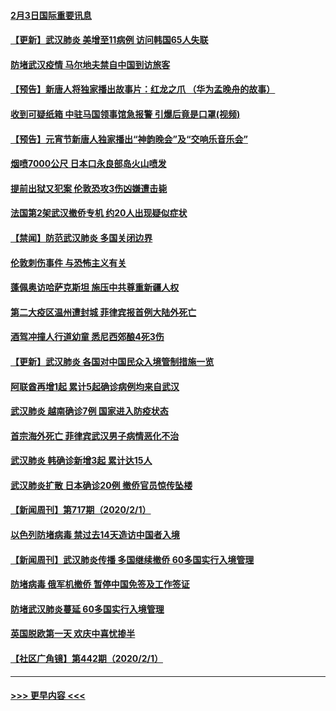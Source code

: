 #### [2月3日国际重要讯息](../pages/prog202/a102767896.md?t=02032002) 
#### [【更新】武汉肺炎 美增至11病例 访问韩国65人失联](../pages/prog202/a102758911.md?t=02032002) 
#### [防堵武汉疫情 马尔地夫禁自中国到访旅客](../pages/prog202/a102767847.md?t=02032002) 
#### [【预告】新唐人将独家播出故事片：红龙之爪 （华为孟晚舟的故事）](../pages/prog202/a102767728.md?t=02032002) 
#### [收到可疑纸箱 中驻马国领事馆急报警 引爆后竟是口罩(视频)](../pages/prog202/a102767695.md?t=02032002) 
#### [【预告】元宵节新唐人独家播出“神韵晚会”及“交响乐音乐会”](../pages/prog202/a102767674.md?t=02032002) 
#### [烟喷7000公尺 日本口永良部岛火山喷发](../pages/prog202/a102767687.md?t=02032002) 
#### [提前出狱又犯案 伦敦恐攻3伤凶嫌遭击毙](../pages/prog202/a102767635.md?t=02032002) 
#### [法国第2架武汉撤侨专机 约20人出现疑似症状](../pages/prog202/a102767617.md?t=02032002) 
#### [【禁闻】防范武汉肺炎  多国关闭边界](../pages/prog202/a102767542.md?t=02032002) 
#### [伦敦刺伤事件 与恐怖主义有关](../pages/prog202/a102767509.md?t=02032002) 
#### [蓬佩奥访哈萨克斯坦 施压中共尊重新疆人权](../pages/prog202/a102767395.md?t=02032002) 
#### [第二大疫区温州遭封城 菲律宾报首例大陆外死亡](../pages/prog202/a102767388.md?t=02032002) 
#### [酒驾冲撞人行道幼童 悉尼西郊酿4死3伤](../pages/prog202/a102767238.md?t=02032002) 
#### [【更新】武汉肺炎 各国对中国民众入境管制措施一览](../pages/prog202/a102767170.md?t=02032002) 
#### [阿联酋再增1起 累计5起确诊病例均来自武汉](../pages/prog202/a102767207.md?t=02032002) 
#### [武汉肺炎 越南确诊7例 国家进入防疫状态](../pages/prog202/a102767186.md?t=02032002) 
#### [首宗海外死亡 菲律宾武汉男子病情恶化不治](../pages/prog202/a102767150.md?t=02032002) 
#### [武汉肺炎 韩确诊新增3起 累计达15人](../pages/prog202/a102767132.md?t=02032002) 
#### [武汉肺炎扩散 日本确诊20例 撤侨官员惊传坠楼](../pages/prog202/a102767109.md?t=02032002) 
#### [【新闻周刊】第717期（2020/2/1）](../pages/prog202/a102767114.md?t=02032002) 
#### [以色列防堵病毒 禁过去14天造访中国者入境](../pages/prog202/a102767091.md?t=02032002) 
#### [【新闻周刊】武汉肺炎传播 多国继续撤侨 60多国实行入境管理](../pages/prog202/a102767044.md?t=02032002) 
#### [防堵病毒 俄军机撤侨 暂停中国免签及工作签证](../pages/prog202/a102767084.md?t=02032002) 
#### [防堵武汉肺炎蔓延 60多国实行入境管理](../pages/prog202/a102766756.md?t=02032002) 
#### [英国脱欧第一天 欢庆中喜忧掺半](../pages/prog202/a102766971.md?t=02032002) 
#### [【社区广角镜】第442期（2020/2/1）](../pages/prog202/a102766826.md?t=02032002) 

----
#### [ >>> 更早内容 <<< ](../indexes/prog202-earlier.md)
